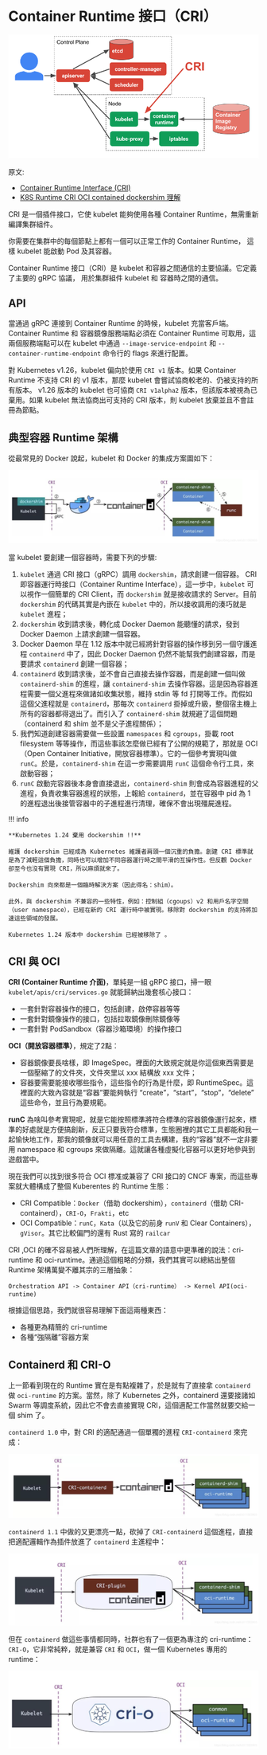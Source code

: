 # Container Runtime 接口（CRI）

![](./assets/cri.png)

原文:

- [Container Runtime Interface (CRI)](https://kubernetes.io/docs/concepts/architecture/cri/)
- [K8S Runtime CRI OCI contained dockershim 理解](https://www.cnblogs.com/charlieroro/articles/10998203.html)

CRI 是一個插件接口，它使 kubelet 能夠使用各種 Container Runtime，無需重新編譯集群組件。

你需要在集群中的每個節點上都有一個可以正常工作的 Container Runtime， 這樣 kubelet 能啟動 Pod 及其容器。

Container Runtime 接口（CRI）是 kubelet 和容器之間通信的主要協議。它定義了主要的 gRPC 協議， 用於集群組件 kubelet 和 容器時之間的通信。

## API

當通過 gRPC 連接到 Container Runtime 的時候，kubelet 充當客戶端。Container Runtime 和 容器鏡像服務端點必須在 Container Runtime 可取用，這兩個服務端點可以在 kubelet 中通過 `--image-service-endpoint` 和 `--container-runtime-endpoint` 命令行的 flags 來進行配置。

對 Kubernetes v1.26，kubelet 偏向於使用 `CRI v1` 版本。如果 Container Runtime 不支持 CRI 的 v1 版本，那麼 kubelet 會嘗試協商較老的、仍被支持的所有版本。 v1.26 版本的 kubelet 也可協商 `CRI v1alpha2` 版本，但該版本被視為已棄用。如果 kubelet 無法協商出可支持的 CRI 版本，則 kubelet 放棄並且不會註冊為節點。

## 典型容器 Runtime 架構

從最常見的 Docker 說起，kubelet 和 Docker 的集成方案圖如下：

![](./assets/class-k8s-runtime.png)

當 kubelet 要創建一個容器時，需要下列的步驟:

1. `kubelet` 通過 CRI 接口（gRPC）調用 `dockershim`，請求創建一個容器。 CRI 即容器運行時接口（Container Runtime Interface），這一步中，`kubelet` 可以視作一個簡單的 CRI Client，而 `dockershim` 就是接收請求的 Server。目前 `dockershim` 的代碼其實是內嵌在 `kubelet` 中的，所以接收調用的湊巧就是 `kubelet` 進程；
2. `dockershim` 收到請求後，轉化成 Docker Daemon 能聽懂的請求，發到 Docker Daemon 上請求創建一個容器。
3. Docker Daemon 早在 1.12 版本中就已經將針對容器的操作移到另一個守護進程 `containerd` 中了，因此 Docker Daemon 仍然不能幫我們創建容器，而是要請求 `containerd` 創建一個容器；
4. `containerd` 收到請求後，並不會自己直接去操作容器，而是創建一個叫做 `containerd-shim` 的進程，讓 `containerd-shim` 去操作容器。這是因為容器進程需要一個父進程來做諸如收集狀態，維持 stdin 等 fd 打開等工作。而假如這個父進程就是 `containerd`，那每次 `containerd` 掛掉或升級，整個宿主機上所有的容器都得退出了。而引入了 `containerd-shim` 就規避了這個問題（containerd 和 shim 並不是父子進程關係）；
5. 我們知道創建容器需要做一些設置 `namespaces` 和 `cgroups`，掛載 root filesystem 等等操作，而這些事該怎麼做已經有了公開的規範了，那就是 OCI（Open Container Initiative，開放容器標準）。它的一個參考實現叫做 `runC`。於是，`containerd-shim` 在這一步需要調用 `runC` 這個命令行工具，來啟動容器；
6. `runC` 啟動完容器後本身會直接退出，`containerd-shim` 則會成為容器進程的父進程，負責收集容器進程的狀態，上報給 `containerd`，並在容器中 pid 為 1 的進程退出後接管容器中的子進程進行清理，確保不會出現殭屍進程。

!!! info

    **Kubernetes 1.24 棄用 dockershim !!**

    維護 dockershim 已經成為 Kubernetes 維護者肩頭一個沉重的負擔。創建 CRI 標準就是為了減輕這個負擔，同時也可以增加不同容器運行時之間平滑的互操作性。但反觀 Docker 卻至今也沒有實現 CRI，所以麻煩就來了。

    Dockershim 向來都是一個臨時解決方案（因此得名：shim）。

    此外，與 dockershim 不兼容的一些特性，例如：控制組（cgoups）v2 和用戶名字空間（user namespace），已經在新的 CRI 運行時中被實現。移除對 dockershim 的支持將加速這些領域的發展。

    Kubernetes 1.24 版本中 dockershim 已經被移除了 。

## CRI 與 OCI

**CRI (Container Runtime 介面)**，單純是一組 gRPC 接口，掃一眼 `kubelet/apis/cri/services.go` 就能歸納出幾套核心接口：

- 一套針對容器操作的接口，包括創建，啟停容器等等
- 一套針對鏡像操作的接口，包括拉取鏡像刪除鏡像等
- 一套針對 PodSandbox（容器沙箱環境）的操作接口

**OCI（開放容器標準）**，規定了2點：

- 容器鏡像要長啥樣，即 ImageSpec。裡面的大致規定就是你這個東西需要是一個壓縮了的文件夾，文件夾里以 xxx 結構放 xxx 文件；
- 容器要需要能接收哪些指令，這些指令的行為是什麼，即 RuntimeSpec。這裡面的大致內容就是“容器”要能夠執行 “create”，“start”，“stop”，“delete” 這些命令，並且行為要規範。

**runC** 為啥叫參考實現呢，就是它能按照標準將符合標準的容器鏡像運行起來，標準的好處就是方便搞創新，反正只要我符合標準，生態圈裡的其它工具都能和我一起愉快地工作，那我的鏡像就可以用任意的工具去構建，我的“容器”就不一定非要用 namespace 和 cgroups 來做隔離。這就讓各種虛擬化容器可以更好地參與到遊戲當中。

現在我們可以找到很多符合 OCI 標准或兼容了 CRI 接口的 CNCF 專案，而這些專案就大體構成了整個 Kuberentes 的 Runtime 生態：

- CRI Compatible：`Docker`（借助 dockershim），`containerd`（借助 CRI-containerd），`CRI-O`，`Frakti`，etc
- OCI Compatible：`runC`，`Kata`（以及它的前身 `runV` 和 Clear Containers），`gVisor`。其它比較偏門的還有 Rust 寫的 `railcar`

CRI ,OCI 的確不容易被人們所理解，在這篇文章的語意中更準確的說法：cri-runtime 和 oci-runtime。通過這個粗略的分類，我們其實可以總結出整個 Runtime 架構萬變不離其宗的三層抽象：

```
Orchestration API -> Container API（cri-runtime） -> Kernel API(oci-runtime)
```

根據這個思路，我們就很容易理解下面這兩種東西：

- 各種更為精簡的 cri-runtime
- 各種“強隔離”容器方案

## Containerd 和 CRI-O

上一節看到現在的 Runtime 實在是有點複雜了，於是就有了直接拿 `containerd` 做 `oci-runtime` 的方案。當然，除了 Kubernetes 之外，containerd 還要接諸如 Swarm 等調度系統，因此它不會去直接實現 CRI，這個適配工作當然就要交給一個 shim 了。

`containerd 1.0` 中，對 CRI 的適配通過一個單獨的進程 `CRI-containerd` 來完成：

![](./assets/containerd-1.0.png)

`containerd 1.1` 中做的又更漂亮一點，砍掉了 `CRI-containerd` 這個進程，直接把適配邏輯作為插件放進了 `containerd` 主進程中：

![](./assets/containerd-1.1.png)

但在 `containerd` 做這些事情都同時，社群也有了一個更為專注的 cri-runtime：`CRI-O`，它非常純粹，就是兼容 `CRI` 和 `OCI`，做一個 Kubernetes 專用的 runtime：

![](./assets/cri-o.png)


